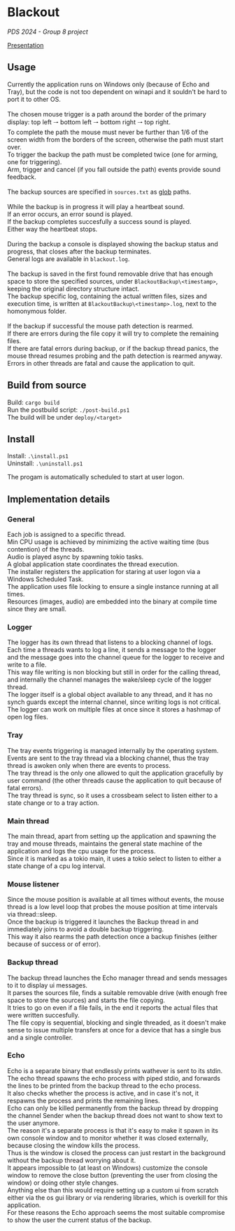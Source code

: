 # Blackout

_PDS 2024 - Group 8 project_

[Presentation](doc/group8.pdf)

## Usage

Currently the application runs on Windows only (because of Echo and Tray), but the code is not too dependent on winapi
and it souldn't be hard to port it to other OS.
\
\
The chosen mouse trigger is a path around the border of the primary display: top left 🠒 bottom left 🠒 bottom right 🠒 top right.
\
To complete the path the mouse must never be further than 1/6 of the screen width from the borders of the screen,
otherwise the path must start over.
\
To trigger the backup the path must be completed twice (one for arming, one for triggering).
\
Arm, trigger and cancel (if you fall outside the path) events provide sound feedback.
\
\
The backup sources are specified in `sources.txt` as [glob](https://docs.rs/glob/latest/glob/#) paths.
\
\
While the backup is in progress it will play a heartbeat sound.
\
If an error occurs, an error sound is played.
\
If the backup completes succesfully a success sound is played.
\
Either way the heartbeat stops.
\
\
During the backup a console is displayed showing the backup status and progress, that closes after the backup
terminates.
\
General logs are available in `blackout.log`.
\
\
The backup is saved in the first found removable drive that has enough space to store the specified sources, under
`BlackoutBackup\<timestamp>`, keeping the original directory structure intact.
\
The backup specific log, containing the actual written files, sizes and execution time, is written at
`BlackoutBackup\<timestamp>.log`, next to the homonymous folder.
\
\
If the backup if successful the mouse path detection is rearmed.
\
If there are errors during the file copy it will try to complete the remaining files.
\
If there are fatal errors during backup, or if the backup thread panics, the mouse thread resumes probing and the path
detection is rearmed anyway.
\
Errors in other threads are fatal and cause the application to quit.

## Build from source

Build: `cargo build`
\
Run the postbuild script: `./post-build.ps1`
\
The build will be under `deploy/<target>`

## Install

Install: `.\install.ps1`
\
Uninstall: `.\uninstall.ps1`

The progam is automatically scheduled to start at user logon.

## Implementation details

### General

Each job is assigned to a specific thread.
\
Min CPU usage is achieved by minimizing the active waiting time (bus contention) of the threads.
\
Audio is played async by spawning tokio tasks.
\
A global application state coordinates the thread execution.
\
The installer registers the application for staring at user logon via a Windows Scheduled Task.
\
The application uses file locking to ensure a single instance running at all times.
\
Resources (images, audio) are embedded into the binary at compile time since they are small.

### Logger

The logger has its own thread that listens to a blocking channel of logs.
\
Each time a threads wants to log a line, it sends a message to the logger and the message goes into the channel queue
for the logger to receive and write to a file.
\
This way file writing is non blocking but still in order for the calling thread, and internally the channel manages the
wake/sleep cycle of
the logger thread.
\
The logger itself is a global object available to any thread, and it has no synch guards except the internal channel,
since writing logs is not critical.
\
The logger can work on multiple files at once since it stores a hashmap of open log files.

### Tray

The tray events triggering is managed internally by the operating system.
\
Events are sent to the tray thread via a blocking channel, thus the tray thread is awoken only when there are events to
process.
\
The tray thread is the only one allowed to quit the application gracefully by user command (the other threads cause the
application to quit because of fatal errors).
\
The tray thread is sync, so it uses a crossbeam select to listen either to a state change or to a tray action.

### Main thread

The main thread, apart from setting up the application and spawning the tray and mouse threads, maintains the general
state machine of the application and logs the cpu usage for the process.
\
Since it is marked as a tokio main, it uses a tokio select to listen to either a state change of a cpu log interval.

### Mouse listener

Since the mouse position is available at all times without events, the mouse thread is a low level loop that probes the
mouse position at time intervals via thread::sleep.
\
Once the backup is triggered it launches the Backup thread in and immediately joins to avoid a double backup triggering.
\
This way it also rearms the path detection once a backup finishes (either because of success or of error).

### Backup thread

The backup thread launches the Echo manager thread and sends messages to it to display ui messages.
\
It parses the sources file, finds a suitable removable drive (with enough free space to store the sources) and starts
the file copying.
\
It tries to go on even if a file fails, in the end it reports the actual files that were written succesfully.
\
The file copy is sequential, blocking and single threaded, as it doesn't make sense to issue multiple transfers at once
for a device that has a single bus and a single controller.

### Echo

Echo is a separate binary that endlessly prints wathever is sent to its stdin.
\
The echo thread spawns the echo process with piped stdio, and forwards the lines to be printed from the backup thread to
the echo process.
\
It also checks whether the process is active, and in case it's not, it respawns the process and prints the remaining
lines.
\
Echo can only be killed permanently from the backup thread by dropping the channel Sender when the backup thread does
not want to show text to the user anymore.
\
The reason it's a separate process is that it's easy to make it spawn in its own console window and to monitor whether
it was closed externally, because closing the window kills the process.
\
Thus is the window is closed the process can just restart in the background without the backup thread worrying about it.
\
It appears impossible to (at least on Windows) customize the console window to remove the close button (preventing the
user from closing the window) or doing other style changes.
\
Anything else than this would require setting up a custom ui from scratch either via the os gui library or via rendering
libraries, which is overkill for this application.
\
For these reasons the Echo approach seems the most suitable compromise to show the user the current status of the
backup. 


